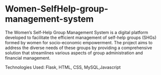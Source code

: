 # Women-SelfHelp-group-management-system
The Women’s Self-Help Group Management System is a digital platform developed to facilitate the efficient management of self-help groups (SHGs) formed by women for socio-economic empowerment. The project aims to address the diverse needs of these groups by providing a comprehensive solution that streamlines various aspects of group administration and financial management.

Technologies Used: Flask, HTML, CSS, MySQL,Javascript
